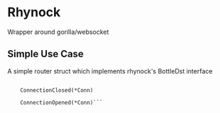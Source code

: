 # Rhynock
Wrapper around gorilla/websocket


## Simple Use Case
A simple router struct which implements rhynock's BottleDst interface

```GetBottleChan() (chan *Bottle)

	ConnectionClosed(*Conn)
	
	ConnectionOpened(*Conn)```
